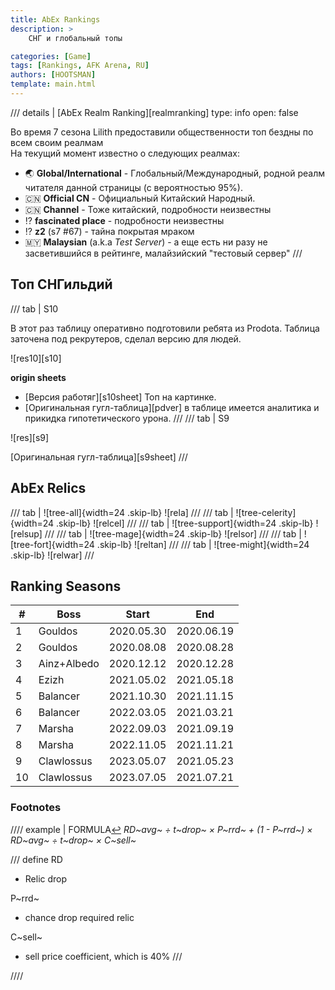 ```yaml
---
title: AbEx Rankings
description: >
    СНГ и глобальный топы

categories: [Game]
tags: [Rankings, AFK Arena, RU]
authors: [HOOTSMAN]
template: main.html
---
```


/// details  | [AbEx Realm Ranking][realmranking]
    type: info
    open: false

Во время 7 сезона Lilith предоставили общественности топ бездны по всем своим реалмам  
На текущий момент известно о следующих реалмах:

- 🌏 **Global/International** - Глобальный/Международный, родной реалм читателя данной страницы (с вероятностью 95%).
- 🇨🇳 **Official CN** - Официальный Китайский Народный.
- 🇨🇳 **Channel** - Тоже китайский, подробности неизвестны
- ⁉️ **fascinated place** - подробности неизвестны
- ⁉️ **z2** (s7 #67) - тайна покрытая мраком
- 🇲🇾 **Malaysian** (a.k.a _Test Server_) - а еще есть ни разу не засветившийся в рейтинге, малайзийский "тестовый сервер"
///

## Топ СНГильдий

/// tab | S10

В этот раз таблицу оперативно подготовили ребята из Prodota.
Таблица заточена под рекрутеров, сделал версию для людей.

![res10][s10]

**origin sheets**  

- [Версия работяг][s10sheet] Топ на картинке.  
- [Оригинальная гугл-таблица][pdver] в таблице имеется аналитика и прикидка гипотетического урона.
///
/// tab | S9

![res][s9]

[Оригинальная гугл-таблица][s9sheet]
///

## AbEx Relics

/// tab | ![tree-all]{width=24 .skip-lb}
![rela]
///
/// tab | ![tree-celerity]{width=24 .skip-lb}
![relcel]
///
/// tab | ![tree-support]{width=24 .skip-lb}
![relsup]
///
/// tab | ![tree-mage]{width=24 .skip-lb}
![relsor]
///
/// tab | ![tree-fort]{width=24 .skip-lb}
![reltan]
///
/// tab | ![tree-might]{width=24 .skip-lb}
![relwar]
///

## Ranking Seasons

| #   | Boss        | Start      | End        |
| --- | ----------- | ---------- | ---------- |
| 1   | Gouldos     | 2020.05.30 | 2020.06.19 |
| 2   | Gouldos     | 2020.08.08 | 2020.08.28 |
| 3   | Ainz+Albedo | 2020.12.12 | 2020.12.28 |
| 4   | Ezizh       | 2021.05.02 | 2021.05.18 |
| 5   | Balancer    | 2021.10.30 | 2021.11.15 |
| 6   | Balancer    | 2022.03.05 | 2021.03.21 |
| 7   | Marsha      | 2022.09.03 | 2021.09.19 |
| 8   | Marsha      | 2022.11.05 | 2021.11.21 |
| 9   | Clawlossus  | 2023.05.07 | 2021.05.23 |
| 10  | Clawlossus  | 2023.07.05 | 2021.07.21 |

### Footnotes

//// example | FORMULA<a id="fn1" href="../abex.md#sp1">↩︎</a>
*RD~avg~ ÷ t~drop~ × P~rrd~  + (1 - P~rrd~) × RD~avg~ ÷ t~drop~ × C~sell~*

/// define
RD

- Relic drop

P~rrd~

- chance drop required relic

C~sell~

- sell price coefficient, which is 40%
  ///

////
